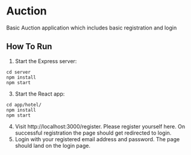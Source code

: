 # Auction

Basic Auction application which includes basic registration and login

## How To Run

1. Start the Express server:

```
cd server
npm install
npm start
```

3. Start the React app:

```
cd app/hotel/
npm install
npm start
```
4. Visit http://localhost:3000/register. Please register yourself here. On successful registration the page should get redirected to login. 
5. Login with your registered email address and password. The page should land on the login page. 




